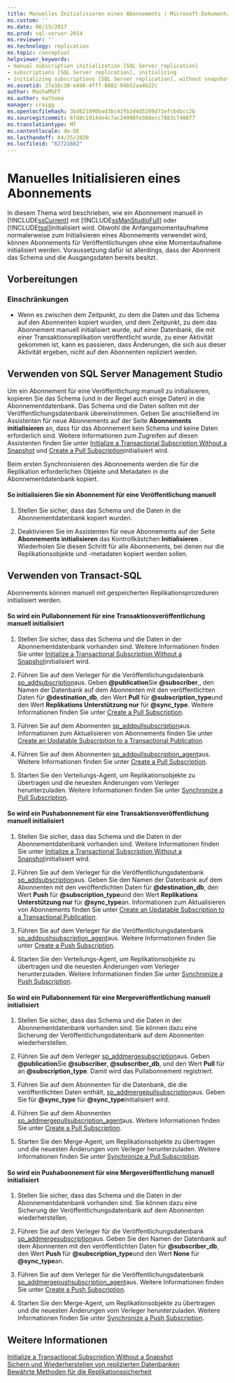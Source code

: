 ```yaml
---
title: Manuelles Initialisieren eines Abonnements | Microsoft-Dokumentation
ms.custom: ''
ms.date: 06/13/2017
ms.prod: sql-server-2014
ms.reviewer: ''
ms.technology: replication
ms.topic: conceptual
helpviewer_keywords:
- manual subscription initialization [SQL Server replication]
- subscriptions [SQL Server replication], initializing
- initializing subscriptions [SQL Server replication], without snapshots
ms.assetid: 27a1bc38-e498-4fff-8082-04b52aa4b22c
author: MashaMSFT
ms.author: mathoma
manager: craigg
ms.openlocfilehash: 3bd621890bad3bc42fb2d4d5289d71efcbdbcc2b
ms.sourcegitcommit: 6fd8c1914de4c7ac24900fe388ecc7883c740077
ms.translationtype: MT
ms.contentlocale: de-DE
ms.lasthandoff: 04/25/2020
ms.locfileid: "62721662"
---
```

# <a name="initialize-a-subscription-manually"></a>Manuelles Initialisieren eines Abonnements
  In diesem Thema wird beschrieben, wie ein Abonnement manuell in [!INCLUDE[ssCurrent](../../includes/sscurrent-md.md)] mit [!INCLUDE[ssManStudioFull](../../includes/ssmanstudiofull-md.md)] oder [!INCLUDE[tsql](../../includes/tsql-md.md)]initialisiert wird. Obwohl die Anfangsmomentaufnahme normalerweise zum Initialisieren eines Abonnements verwendet wird, können Abonnements für Veröffentlichungen ohne eine Momentaufnahme initialisiert werden. Voraussetzung dafür ist allerdings, dass der Abonnent das Schema und die Ausgangsdaten bereits besitzt.  
  
##  <a name="before-you-begin"></a><a name="BeforeYouBegin"></a> Vorbereitungen  
  
###  <a name="limitations-and-restrictions"></a><a name="Restrictions"></a> Einschränkungen  
  
-   Wenn es zwischen dem Zeitpunkt, zu dem die Daten und das Schema auf den Abonnenten kopiert wurden, und dem Zeitpunkt, zu dem das Abonnement manuell initialisiert wurde, auf einer Datenbank, die mit einer Transaktionsreplikation veröffentlicht wurde, zu einer Aktivität gekommen ist, kann es passieren, dass Änderungen, die sich aus dieser Aktivität ergeben, nicht auf den Abonnenten repliziert werden.  
  
##  <a name="using-sql-server-management-studio"></a><a name="SSMSProcedure"></a> Verwenden von SQL Server Management Studio  
 Um ein Abonnement für eine Veröffentlichung manuell zu initialisieren, kopieren Sie das Schema (und in der Regel auch einige Daten) in die Abonnementdatenbank. Das Schema und die Daten sollten mit der Veröffentlichungsdatenbank übereinstimmen. Geben Sie anschließend im Assistenten für neue Abonnements auf der Seite **Abonnements initialisieren** an, dass für das Abonnement kein Schema und keine Daten erforderlich sind. Weitere Informationen zum Zugreifen auf diesen Assistenten finden Sie unter [Initialize a Transactional Subscription Without a Snapshot](initialize-a-transactional-subscription-without-a-snapshot.md) und [Create a Pull Subscription](create-a-pull-subscription.md)initialisiert wird.  
  
 Beim ersten Synchronisieren des Abonnements werden die für die Replikation erforderlichen Objekte und Metadaten in die Abonnementdatenbank kopiert.  
  
#### <a name="to-initialize-a-subscription-to-a-publication-manually"></a>So initialisieren Sie ein Abonnement für eine Veröffentlichung manuell  
  
1.  Stellen Sie sicher, dass das Schema und die Daten in die Abonnementdatenbank kopiert wurden.  
  
2.  Deaktivieren Sie im Assistenten für neue Abonnements auf der Seite **Abonnements initialisieren** das Kontrollkästchen **Initialisieren** . Wiederholen Sie diesen Schritt für alle Abonnements, bei denen nur die Replikationsobjekte und -metadaten kopiert werden sollen.  
  
##  <a name="using-transact-sql"></a><a name="TsqlProcedure"></a> Verwenden von Transact-SQL  
 Abonnements können manuell mit gespeicherten Replikationsprozeduren initialisiert werden.  
  
#### <a name="to-manually-initialize-a-pull-subscription-to-a-transactional-publication"></a>So wird ein Pullabonnement für eine Transaktionsveröffentlichung manuell initialisiert  
  
1.  Stellen Sie sicher, dass das Schema und die Daten in der Abonnementdatenbank vorhanden sind. Weitere Informationen finden Sie unter [Initialize a Transactional Subscription Without a Snapshot](initialize-a-transactional-subscription-without-a-snapshot.md)initialisiert wird.  
  
2.  Führen Sie auf dem Verleger für die Veröffentlichungsdatenbank [sp_addsubscription](/sql/relational-databases/system-stored-procedures/sp-addsubscription-transact-sql)aus. Geben **@publication**Sie **@subscriber**,, den Namen der Datenbank auf dem Abonnenten mit den veröffentlichten Daten für **@destination_db**, den Wert **Pull** für **@subscription_type**und den Wert **Replikations Unterstützung nur** für **@sync_type**. Weitere Informationen finden Sie unter [Create a Pull Subscription](create-a-pull-subscription.md).  
  
3.  Führen Sie auf dem Abonnenten [sp_addpullsubscription](/sql/relational-databases/system-stored-procedures/sp-addpullsubscription-transact-sql)aus. Informationen zum Aktualisieren von Abonnements finden Sie unter [Create an Updatable Subscription to a Transactional Publication](publish/create-an-updatable-subscription-to-a-transactional-publication.md).  
  
4.  Führen Sie auf dem Abonnenten [sp_addpullsubscription_agent](/sql/relational-databases/system-stored-procedures/sp-addpullsubscription-agent-transact-sql)aus. Weitere Informationen finden Sie unter [Create a Pull Subscription](create-a-pull-subscription.md).  
  
5.  Starten Sie den Verteilungs-Agent, um Replikationsobjekte zu übertragen und die neuesten Änderungen vom Verleger herunterzuladen. Weitere Informationen finden Sie unter [Synchronize a Pull Subscription](synchronize-a-pull-subscription.md).  
  
#### <a name="to-manually-initialize-a-push-subscription-to-a-transactional-publication"></a>So wird ein Pushabonnement für eine Transaktionsveröffentlichung manuell initialisiert  
  
1.  Stellen Sie sicher, dass das Schema und die Daten in der Abonnementdatenbank vorhanden sind. Weitere Informationen finden Sie unter [Initialize a Transactional Subscription Without a Snapshot](initialize-a-transactional-subscription-without-a-snapshot.md)initialisiert wird.  
  
2.  Führen Sie auf dem Verleger für die Veröffentlichungsdatenbank [sp_addsubscription](/sql/relational-databases/system-stored-procedures/sp-addsubscription-transact-sql)aus. Geben Sie den Namen der Datenbank auf dem Abonnenten mit den veröffentlichten Daten für **@destination_db**, den Wert **Push** für **@subscription_type**und den Wert **Replikations Unterstützung nur** für **@sync_type**an. Informationen zum Aktualisieren von Abonnements finden Sie unter [Create an Updatable Subscription to a Transactional Publication](publish/create-an-updatable-subscription-to-a-transactional-publication.md).  
  
3.  Führen Sie auf dem Verleger für die Veröffentlichungsdatenbank [sp_addpushsubscription_agent](/sql/relational-databases/system-stored-procedures/sp-addpullsubscription-agent-transact-sql)aus. Weitere Informationen finden Sie unter [Create a Push Subscription](create-a-push-subscription.md).  
  
4.  Starten Sie den Verteilungs-Agent, um Replikationsobjekte zu übertragen und die neuesten Änderungen vom Verleger herunterzuladen. Weitere Informationen finden Sie unter [Synchronize a Push Subscription](synchronize-a-push-subscription.md).  
  
#### <a name="to-manually-initialize-a-pull-subscription-to-a-merge-publication"></a>So wird ein Pullabonnement für eine Mergeveröffentlichung manuell initialisiert  
  
1.  Stellen Sie sicher, dass das Schema und die Daten in der Abonnementdatenbank vorhanden sind. Sie können dazu eine Sicherung der Veröffentlichungsdatenbank auf dem Abonnenten wiederherstellen.  
  
2.  Führen Sie auf dem Verleger [sp_addmergesubscription](/sql/relational-databases/system-stored-procedures/sp-addmergesubscription-transact-sql)aus. Geben **@publication**Sie **@subscriber**, **@subscriber_db**, und den Wert **Pull** für an **@subscription_type**. Damit wird das Pullabonnement registriert.  
  
3.  Führen Sie auf dem Abonnenten für die Datenbank, die die veröffentlichten Daten enthält, [sp_addmergepullsubscription](/sql/relational-databases/system-stored-procedures/sp-addmergepullsubscription-transact-sql)aus. Geben Sie für **@sync_type** für **@sync_type**initialisiert wird.  
  
4.  Führen Sie auf dem Abonnenten [sp_addmergepullsubscription_agent](/sql/relational-databases/system-stored-procedures/sp-addmergepullsubscription-agent-transact-sql)aus. Weitere Informationen finden Sie unter [Create a Pull Subscription](create-a-pull-subscription.md).  
  
5.  Starten Sie den Merge-Agent, um Replikationsobjekte zu übertragen und die neuesten Änderungen vom Verleger herunterzuladen. Weitere Informationen finden Sie unter [Synchronize a Pull Subscription](synchronize-a-pull-subscription.md).  
  
#### <a name="to-manually-initialize-a-push-subscription-to-a-merge-publication"></a>So wird ein Pushabonnement für eine Mergeveröffentlichung manuell initialisiert  
  
1.  Stellen Sie sicher, dass das Schema und die Daten in der Abonnementdatenbank vorhanden sind. Sie können dazu eine Sicherung der Veröffentlichungsdatenbank auf dem Abonnenten wiederherstellen.  
  
2.  Führen Sie auf dem Verleger für die Veröffentlichungsdatenbank [sp_addmergesubscription](/sql/relational-databases/system-stored-procedures/sp-addmergesubscription-transact-sql)aus. Geben Sie den Namen der Datenbank auf dem Abonnenten mit den veröffentlichten Daten für **@subscriber_db**, den Wert **Push** für **@subscription_type**und den Wert **None** für **@sync_type**an.  
  
3.  Führen Sie auf dem Verleger für die Veröffentlichungsdatenbank [sp_addmergepushsubscription_agent](/sql/relational-databases/system-stored-procedures/sp-addmergepushsubscription-agent-transact-sql)aus. Weitere Informationen finden Sie unter [Create a Push Subscription](create-a-push-subscription.md).  
  
4.  Starten Sie den Merge-Agent, um Replikationsobjekte zu übertragen und die neuesten Änderungen vom Verleger herunterzuladen. Weitere Informationen finden Sie unter [Synchronize a Push Subscription](synchronize-a-push-subscription.md).  
  
## <a name="see-also"></a>Weitere Informationen  
 [Initialize a Transactional Subscription Without a Snapshot](initialize-a-transactional-subscription-without-a-snapshot.md)   
 [Sichern und Wiederherstellen von replizierten Datenbanken](administration/back-up-and-restore-replicated-databases.md)   
 [Bewährte Methoden für die Replikationssicherheit](security/replication-security-best-practices.md)  
  
  
